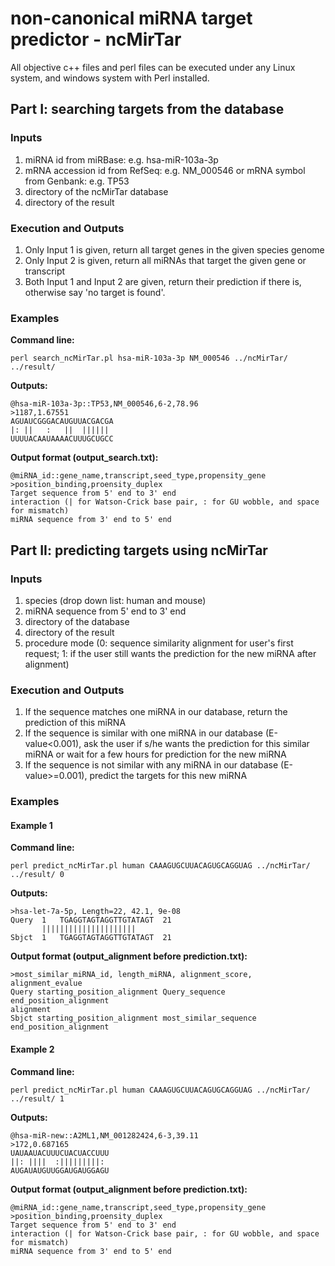 # non-canonical miRNA target predictor - ncMirTar

All objective c++ files and perl files can be executed under any Linux system, and windows system with Perl installed.



## Part I: searching targets from the database

### Inputs

1. miRNA id from miRBase: e.g. hsa-miR-103a-3p
2. mRNA accession id from RefSeq: e.g. NM_000546 or mRNA symbol from Genbank: e.g. TP53 
3. directory of the ncMirTar database
4. directory of the result

### Execution and Outputs

1. Only Input 1 is given, return all target genes in the given species genome
2. Only Input 2 is given, return all miRNAs that target the given gene or transcript
3. Both Input 1 and Input 2 are given, return their prediction if there is, otherwise say 'no target is found'.

### Examples

**Command line:**

	perl search_ncMirTar.pl hsa-miR-103a-3p NM_000546 ../ncMirTar/ ../result/

**Outputs:**

	@hsa-miR-103a-3p::TP53,NM_000546,6-2,78.96  
	>1187,1.67551  
	AGUAUCGGGACAUGUUACGACGA  
	|: ||   :   ||  ||||||   
	UUUUACAAUAAAACUUUGCUGCC  

**Output format (output_search.txt):**

	@miRNA_id::gene_name,transcript,seed_type,propensity_gene  
	>position_binding,proensity_duplex  
	Target sequence from 5' end to 3' end  
	interaction (| for Watson-Crick base pair, : for GU wobble, and space for mismatch)  
	miRNA sequence from 3' end to 5' end  



## Part II: predicting targets using ncMirTar

### Inputs

1. species (drop down list: human and mouse)
2. miRNA sequence from 5' end to 3' end
3. directory of the database
4. directory of the result
5. procedure mode (0: sequence similarity alignment for user's first request; 1: if the user still wants the prediction for the new miRNA after alignment)

### Execution and Outputs

1. If the sequence matches one miRNA in our database, return the prediction of this miRNA
2. If the sequence is similar with one miRNA in our database (E-value<0.001), ask the user if s/he wants the prediction for this similar miRNA or wait for a few hours for prediction for the new miRNA
3. If the sequence is not similar with any miRNA in our database (E-value>=0.001), predict the targets for this new miRNA

### Examples

#### Example 1

**Command line:**

	perl predict_ncMirTar.pl human CAAAGUGCUUACAGUGCAGGUAG ../ncMirTar/ ../result/ 0

**Outputs:**

	>hsa-let-7a-5p, Length=22, 42.1, 9e-08  
	Query  1   TGAGGTAGTAGGTTGTATAGT  21  
	       |||||||||||||||||||||      
	Sbjct  1   TGAGGTAGTAGGTTGTATAGT  21  

**Output format (output_alignment before prediction.txt):**

	>most_similar_miRNA_id, length_miRNA, alignment_score, alignment_evalue  
	Query starting_position_alignment Query_sequence end_position_alignment  
	alignment  
	Sbjct starting_position_alignment most_similar_sequence end_position_alignment  

#### Example 2

**Command line:**

	perl predict_ncMirTar.pl human CAAAGUGCUUACAGUGCAGGUAG ../ncMirTar/ ../result/ 1

**Outputs:**

	@hsa-miR-new::A2ML1,NM_001282424,6-3,39.11  
	>172,0.687165  
	UAUAAUACUUUCUACUACCUUU  
	||: ||||  :|||||||||:   
	AUGAUAUGUUGGAUGAUGGAGU  

**Output format (output_alignment before prediction.txt):**

	@miRNA_id::gene_name,transcript,seed_type,propensity_gene  
	>position_binding,proensity_duplex  
	Target sequence from 5' end to 3' end  
	interaction (| for Watson-Crick base pair, : for GU wobble, and space for mismatch)  
	miRNA sequence from 3' end to 5' end  